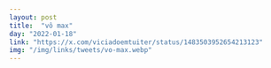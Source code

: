 ```yaml
---
layout: post
title:  "vô max"
day: "2022-01-18"
link: "https://x.com/viciadoemtuiter/status/1483503952654213123"
img: "/img/links/tweets/vo-max.webp"
---
```

